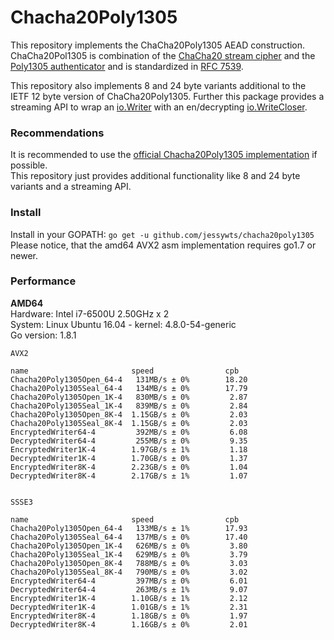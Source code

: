 # Chacha20Poly1305

This repository implements the ChaCha20Poly1305 AEAD construction. ChaCha20Pol1305 is combination
of the [ChaCha20 stream cipher](https://github.com/aead/chacha20) and the [Poly1305 authenticator](https://github.com/aead/poly1305) and is standardized in [RFC 7539](https://tools.ietf.org/html/rfc7539).

This repository also implements 8 and 24 byte variants additional to the IETF 12 byte version of ChaCha20Poly1305. Further this package provides a streaming API to wrap an [io.Writer](https://golang.org/pkg/io/#Writer) with an en/decrypting [io.WriteCloser](https://golang.org/pkg/io/#WriteCloser).

### Recommendations

It is recommended to use the [official Chacha20Poly1305 implementation](https://godoc.org/golang.org/x/crypto/chacha20poly1305) if possible.  
This repository just provides additional functionality like 8 and 24 byte variants and a streaming API.

### Install

Install in your GOPATH: `go get -u github.com/jessywts/chacha20poly1305`  
Please notice, that the amd64 AVX2 asm implementation requires go1.7 or newer.

### Performance

**AMD64**  
Hardware: Intel i7-6500U 2.50GHz x 2  
System: Linux Ubuntu 16.04 - kernel: 4.8.0-54-generic  
Go version: 1.8.1

```
AVX2

name                       speed                cpb
Chacha20Poly1305Open_64-4   131MB/s ± 0%        18.20
Chacha20Poly1305Seal_64-4   134MB/s ± 0%        17.79
Chacha20Poly1305Open_1K-4   830MB/s ± 0%         2.87
Chacha20Poly1305Seal_1K-4   839MB/s ± 0%         2.84
Chacha20Poly1305Open_8K-4  1.15GB/s ± 0%         2.03
Chacha20Poly1305Seal_8K-4  1.15GB/s ± 0%         2.03
EncryptedWriter64-4         392MB/s ± 0%         6.08
DecryptedWriter64-4         255MB/s ± 0%         9.35
EncryptedWriter1K-4        1.97GB/s ± 1%         1.18
DecryptedWriter1K-4        1.70GB/s ± 0%         1.37
EncryptedWriter8K-4        2.23GB/s ± 0%         1.04
DecryptedWriter8K-4        2.17GB/s ± 1%         1.07


SSSE3

name                       speed                cpb
Chacha20Poly1305Open_64-4   133MB/s ± 1%        17.93
Chacha20Poly1305Seal_64-4   137MB/s ± 0%        17.40
Chacha20Poly1305Open_1K-4   626MB/s ± 0%         3.80
Chacha20Poly1305Seal_1K-4   629MB/s ± 0%         3.79
Chacha20Poly1305Open_8K-4   788MB/s ± 0%         3.03
Chacha20Poly1305Seal_8K-4   790MB/s ± 0%         3.02
EncryptedWriter64-4         397MB/s ± 0%         6.01
DecryptedWriter64-4         263MB/s ± 1%         9.07
EncryptedWriter1K-4        1.10GB/s ± 1%         2.12
DecryptedWriter1K-4        1.01GB/s ± 1%         2.31
EncryptedWriter8K-4        1.18GB/s ± 0%         1.97
DecryptedWriter8K-4        1.16GB/s ± 0%         2.01
```

